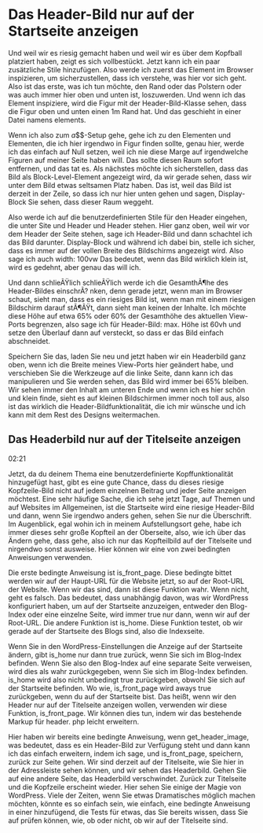 # Das Header-Bild nur auf der Startseite anzeigen

Und weil wir es riesig gemacht haben und weil wir es über dem Kopfball platziert haben, zeigt es sich vollbestückt. Jetzt kann ich ein paar zusätzliche Stile hinzufügen. Also werde ich zuerst das Element im Browser inspizieren, um sicherzustellen, dass ich verstehe, was hier vor sich geht. Also ist das erste, was ich tun möchte, den Rand oder das Polstern oder was auch immer hier oben und unten ist, loszuwerden. Und wenn ich das Element inspiziere, wird die Figur mit der Header-Bild-Klasse sehen, dass die Figur oben und unten einen 1m Rand hat. Und das geschieht in einer Datei namens elements.

Wenn ich also zum $a$$$-Setup gehe, gehe ich zu den Elementen und Elementen, die ich hier irgendwo in Figur finden sollte, genau hier, werde ich das einfach auf Null setzen, weil ich nie diese Marge auf irgendwelche Figuren auf meiner Seite haben will. Das sollte diesen Raum sofort entfernen, und das tat es. Als nächstes möchte ich sicherstellen, dass das Bild als Block-Level-Element angezeigt wird, da wir gerade sehen, dass wir unter dem Bild etwas seltsamen Platz haben. Das ist, weil das Bild ist derzeit in der Zeile, so dass ich nur hier unten gehen und sagen, Display-Block Sie sehen, dass dieser Raum weggeht.

Also werde ich auf die benutzerdefinierten Stile für den Header eingehen, die unter Site und Header und Header stehen. Hier ganz oben, weil wir vor dem Header der Seite stehen, sage ich Header-Bild und dann schachtel ich das Bild darunter. Display-Block und während ich dabei bin, stelle ich sicher, dass es immer auf der vollen Breite des Bildschirms angezeigt wird. Also sage ich auch width: 100vw Das bedeutet, wenn das Bild wirklich klein ist, wird es gedehnt, aber genau das will ich.

Und dann schlieÃŸlich schlieÃŸlich werde ich die GesamthÃ¶he des Header-Bildes einschrÃ? nken, denn gerade jetzt, wenn man im Browser schaut, sieht man, dass es ein riesiges Bild ist, wenn man mit einem riesigen Bildschirm darauf stÃ¶ÃŸt, dann sieht man keinen der Inhalte. Ich möchte diese Höhe auf etwa 65% oder 60% der Gesamthöhe des aktuellen View-Ports begrenzen, also sage ich für Header-Bild: max. Höhe ist 60vh und setze den Überlauf dann auf versteckt, so dass er das Bild einfach abschneidet.

Speichern Sie das, laden Sie neu und jetzt haben wir ein Headerbild ganz oben, wenn ich die Breite meines View-Ports hier geändert habe, und verschieben Sie die Werkzeuge auf die linke Seite, dann kann ich das manipulieren und Sie werden sehen, das Bild wird immer bei 65% bleiben. Wir sehen immer den Inhalt am unteren Ende und wenn ich es hier schön und klein finde, sieht es auf kleinen Bildschirmen immer noch toll aus, also ist das wirklich die Header-Bildfunktionalität, die ich mir wünsche und ich kann mit dem Rest des Designs weitermachen.

## Das Headerbild nur auf der Titelseite anzeigen
02:21

Jetzt, da du deinem Thema eine benutzerdefinierte Kopffunktionalität hinzugefügt hast, gibt es eine gute Chance, dass du dieses riesige Kopfzeile-Bild nicht auf jedem einzelnen Beitrag und jeder Seite anzeigen möchtest. Eine sehr häufige Sache, die ich sehe jetzt Tage, auf Themen und auf Websites im Allgemeinen, ist die Startseite wird eine riesige Header-Bild und dann, wenn Sie irgendwo anders gehen, sehen Sie nur die Überschrift. Im Augenblick, egal wohin ich in meinem Aufstellungsort gehe, habe ich immer dieses sehr große Kopfteil an der Oberseite, also, wie ich über das Ändern gehe, dass gehe, also ich nur das Kopfteilbild auf der Titelseite und nirgendwo sonst ausweise. Hier können wir eine von zwei bedingten Anweisungen verwenden.

Die erste bedingte Anweisung ist is_front_page. Diese bedingte bittet werden wir auf der Haupt-URL für die Website jetzt, so auf der Root-URL der Website. Wenn wir das sind, dann ist diese Funktion wahr. Wenn nicht, geht es falsch. Das bedeutet, dass unabhängig davon, was wir WordPress konfiguriert haben, um auf der Startseite anzuzeigen, entweder den Blog-Index oder eine einzelne Seite, wird immer true nur dann, wenn wir auf der Root-URL. Die andere Funktion ist is_home. Diese Funktion testet, ob wir gerade auf der Startseite des Blogs sind, also die Indexseite.

Wenn Sie in den WordPress-Einstellungen die Anzeige auf der Startseite ändern, gibt is_home nur dann true zurück, wenn Sie sich im Blog-Index befinden. Wenn Sie also den Blog-Index auf eine separate Seite verweisen, wird dies als wahr zurückgegeben, wenn Sie sich im Blog-Index befinden. is_home wird also nicht unbedingt true zurückgeben, obwohl Sie sich auf der Startseite befinden. Wo wie, is_front_page wird aways true zurückgeben, wenn du auf der Startseite bist. Das heißt, wenn wir den Header nur auf der Titelseite anzeigen wollen, verwenden wir diese Funktion, is_front_page. Wir können dies tun, indem wir das bestehende Markup für header. php leicht erweitern.

Hier haben wir bereits eine bedingte Anweisung, wenn get_header_image, was bedeutet, dass es ein Header-Bild zur Verfügung steht und dann kann ich das einfach erweitern, indem ich sage, und is_front_page, speichern, zurück zur Seite gehen. Wir sind derzeit auf der Titelseite, wie Sie hier in der Adressleiste sehen können, und wir sehen das Headerbild. Gehen Sie auf eine andere Seite, das Headerbild verschwindet. Zurück zur Titelseite und die Kopfzeile erscheint wieder. Hier sehen Sie einige der Magie von WordPress. Viele der Zeiten, wenn Sie etwas Dramatisches möglich machen möchten, könnte es so einfach sein, wie einfach, eine bedingte Anweisung in einer hinzufügend, die Tests für etwas, das Sie bereits wissen, dass Sie auf prüfen können, wie, ob oder nicht, ob wir auf der Titelseite sind.